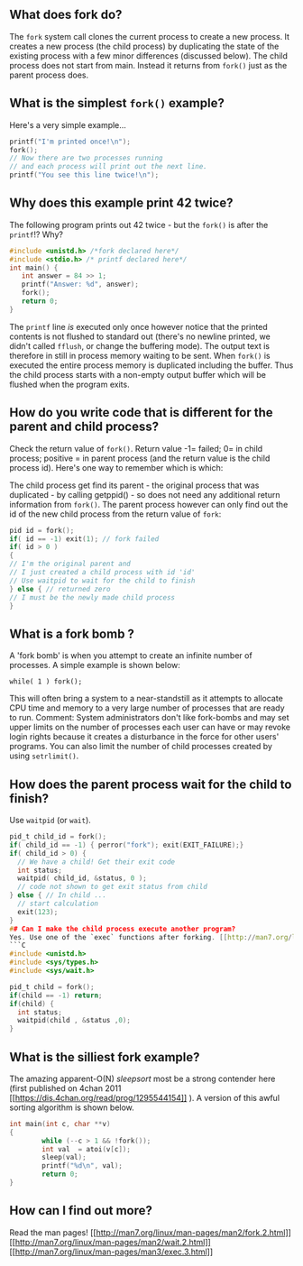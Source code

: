 ## What does fork do?

The `fork` system call clones the current process to create a new process. It creates a new process (the child process) by duplicating the state of the existing process with a few minor differences (discussed below). The child process does not start from main. Instead it returns from `fork()` just as the parent process does.

## What is the simplest `fork()` example?
Here's a very simple example...
```C
printf("I'm printed once!\n");
fork();
// Now there are two processes running
// and each process will print out the next line.
printf("You see this line twice!\n");
```

## Why does this example print 42 twice?
The following program prints out 42 twice - but the `fork()` is after the `printf`!? Why?
```C
#include <unistd.h> /*fork declared here*/
#include <stdio.h> /* printf declared here*/
int main() {
   int answer = 84 >> 1;
   printf("Answer: %d", answer);
   fork();
   return 0;
}
```
The `printf` line _is_ executed only once however notice that the printed contents is not flushed to standard out (there's no newline printed, we didn't called `fflush`, or change the buffering mode).
The output text is therefore in still in process memory waiting to be sent.
When `fork()` is executed the entire process memory is duplicated including the buffer. Thus the child process starts with a non-empty output buffer which will be flushed when the program exits.

## How do you write code that is different for the parent and child process?

Check the return value of `fork()`. Return value -1= failed; 0= in child process; positive = in parent process (and the return value is the child process id).  Here's one way to remember which is which:

The child process get find its parent - the original process that was duplicated -  by calling getppid() - so does not need any additional return information from `fork()`. The parent process however can only find out the id of the new child process from the return value of `fork`:
```C
pid id = fork();
if( id == -1) exit(1); // fork failed 
if( id > 0 )
{ 
// I'm the original parent and 
// I just created a child process with id 'id'
// Use waitpid to wait for the child to finish
} else { // returned zero
// I must be the newly made child process
}
```

## What is a fork bomb ?
A 'fork bomb' is when you attempt to create an infinite number of processes. A simple example is shown below:
```
while( 1 ) fork();
```
This will often bring a system to a near-standstill as it attempts to allocate CPU time and memory to a very large number of processes that are ready to run. Comment: System administrators don't like fork-bombs and may set upper limits on the number of processes each user can have or may revoke login rights because it creates a disturbance in the force for other users' programs. You can also limit the number of child processes created by using `setrlimit()`.

## How does the parent process wait for the child to finish?
Use `waitpid` (or `wait`).

```C
pid_t child_id = fork();
if( child_id == -1) { perror("fork"); exit(EXIT_FAILURE);}
if( child_id > 0) { 
  // We have a child! Get their exit code
  int status; 
  waitpid( child_id, &status, 0 );
  // code not shown to get exit status from child
} else { // In child ...
  // start calculation
  exit(123);
}
## Can I make the child process execute another program?
Yes. Use one of the `exec` functions after forking. [[http://man7.org/linux/man-pages/man3/exec.3.html]]
```C
#include <unistd.h>
#include <sys/types.h> 
#include <sys/wait.h>

pid_t child = fork();
if(child == -1) return;
if(child) {
  int status;
  waitpid(child , &status ,0);
}
```



## What is the silliest fork example?
The amazing apparent-O(N) _sleepsort_ most be a strong contender here (first published on 4chan 2011 [[https://dis.4chan.org/read/prog/1295544154]] ). A version of this awful sorting algorithm is shown below.
```C
int main(int c, char **v)
{
        while (--c > 1 && !fork());
        int val  = atoi(v[c]);
        sleep(val);
        printf("%d\n", val);
        return 0;
}
```

## How can I find out more?
Read the man pages!
[[http://man7.org/linux/man-pages/man2/fork.2.html]]
[[http://man7.org/linux/man-pages/man2/wait.2.html]]
[[http://man7.org/linux/man-pages/man3/exec.3.html]]